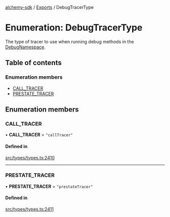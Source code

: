 [alchemy-sdk](../README.md) / [Exports](../modules.md) / DebugTracerType

# Enumeration: DebugTracerType

The type of tracer to use when running debug methods in the
[DebugNamespace](../classes/DebugNamespace.md).

## Table of contents

### Enumeration members

- [CALL\_TRACER](DebugTracerType.md#call_tracer)
- [PRESTATE\_TRACER](DebugTracerType.md#prestate_tracer)

## Enumeration members

### CALL\_TRACER

• **CALL\_TRACER** = `"callTracer"`

#### Defined in

[src/types/types.ts:2410](https://github.com/alchemyplatform/alchemy-sdk-js/blob/f2b072e/src/types/types.ts#L2410)

___

### PRESTATE\_TRACER

• **PRESTATE\_TRACER** = `"prestateTracer"`

#### Defined in

[src/types/types.ts:2411](https://github.com/alchemyplatform/alchemy-sdk-js/blob/f2b072e/src/types/types.ts#L2411)
